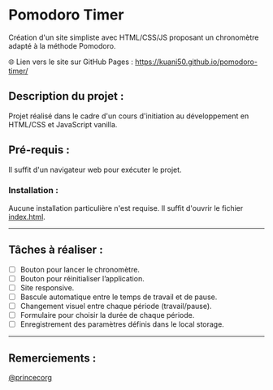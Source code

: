 # Pomodoro Timer  
Création d'un site simpliste avec HTML/CSS/JS proposant un chronomètre adapté à la méthode Pomodoro.

:globe_with_meridians: Lien vers le site sur GitHub Pages : https://kuani50.github.io/pomodoro-timer/

## Description du projet :  
Projet réalisé dans le cadre d'un cours d'initiation au développement en HTML/CSS et JavaScript vanilla.

## Pré-requis :  
Il suffit d'un navigateur web pour exécuter le projet.

### Installation :  
Aucune installation particulière n'est requise. Il suffit d'ouvrir le fichier [index.html](index.html).

---

## Tâches à réaliser :  
- [ ] Bouton pour lancer le chronomètre.  
- [ ] Bouton pour réinitialiser l’application.  
- [ ] Site responsive.  
- [ ] Bascule automatique entre le temps de travail et de pause.  
- [ ] Changement visuel entre chaque période (travail/pause).  
- [ ] Formulaire pour choisir la durée de chaque période.  
- [ ] Enregistrement des paramètres définis dans le local storage.

---

## Remerciements :  
[@princecorg](https://github.com/princecorg)
